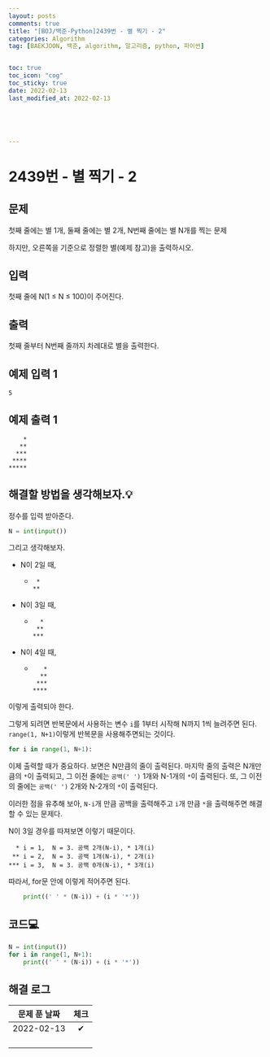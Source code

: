 ```yaml
---
layout: posts
comments: true
title: "[BOJ/백준-Python]2439번 - 별 찍기 - 2"
categories: Algorithm
tag: [BAEKJOON, 백준, algorithm, 알고리즘, python, 파이썬]


toc: true
toc_icon: "cog"
toc_sticky: true
date: 2022-02-13
last_modified_at: 2022-02-13





---
```




# 2439번 - 별 찍기 - 2



## 문제

첫째 줄에는 별 1개, 둘째 줄에는 별 2개, N번째 줄에는 별 N개를 찍는 문제

하지만, 오른쪽을 기준으로 정렬한 별(예제 참고)을 출력하시오.



## 입력

첫째 줄에 N(1 ≤ N ≤ 100)이 주어진다.



## 출력

첫째 줄부터 N번째 줄까지 차례대로 별을 출력한다.



## 예제 입력 1 

```
5
```



## 예제 출력 1

```
    *
   **
  ***
 ****
*****
```



##  해결할 방법을 생각해보자.💡

정수를 입력 받아준다.

```python
N = int(input())
```

그리고 생각해보자.

* N이 2일 때,

  * ```
     *
    **
    ```

* N이 3일 때,

  * ```
      *
     **
    ***
    ```

* N이 4일 때,

  * ```
       *
      **
     ***
    ****
    ```

이렇게 출력되야 한다.

그렇게 되려면 반복문에서 사용하는 변수 `i`를 1부터 시작해 N까지 1씩 늘려주면 된다. `range(1, N+1)`이렇게 반복문을 사용해주면되는 것이다.

```python
for i in range(1, N+1):
```

이제 출력할 때가 중요하다. 보면은 N만큼의 줄이 출력된다. 마지막 줄의 출력은 N개만큼의 `*`이 출력되고, 그 이전 줄에는 `공백(' ')` 1개와 N-1개의 `*`이 출력된다. 또, 그 이전의 줄에는 `공백(' ')` 2개와 N-2개의 `*`이 출력된다.

이러한 점을 유추해 보아, `N-i`개 만큼 공백을 출력해주고 `i`개 만큼 `*`을 출력해주면 해결할 수 있는 문제다.

N이 3일 경우를 따져보면 이렇기 때문이다.

```
  * i = 1,  N = 3. 공백 2개(N-i), * 1개(i)
 ** i = 2,  N = 3. 공백 1개(N-i), * 2개(i)
*** i = 3,  N = 3. 공백 0개(N-i), * 3개(i)
```

따라서, for문 안에 이렇게 적어주면 된다.

```python
    print((' ' * (N-i)) + (i * '*'))
```







## 코드💻

```python
N = int(input())
for i in range(1, N+1):
    print((' ' * (N-i)) + (i * '*'))
```





## 해결 로그 

| 문제 푼 날짜 | 체크 |
| :----------: | :--: |
|  2022-02-13  |  ✔   |
|              |      |
|              |      |
|              |      |
|              |      |



